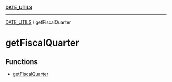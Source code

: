 [**DATE_UTILS**](../README.md)

***

[DATE_UTILS](../README.md) / getFiscalQuarter

# getFiscalQuarter

## Functions

- [getFiscalQuarter](functions/getFiscalQuarter.md)
